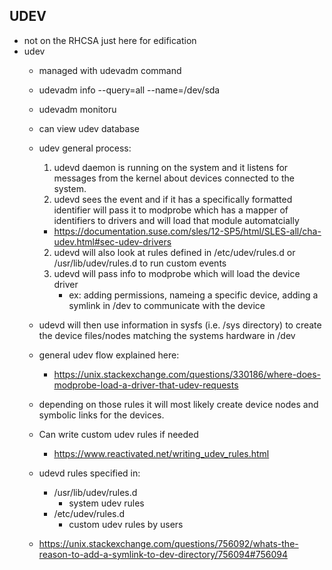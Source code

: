 ## UDEV

* not on the RHCSA just here for edification
* udev
    * managed with udevadm command
    * udevadm info --query=all --name=/dev/sda
    * udevadm monitoru
    * can view udev database

    * udev general process:
        1. udevd daemon is running on the system and it listens for messages from the kernel about devices connected to the system.
        1. udevd sees the event and if it has a specifically formatted identifier will pass it to modprobe which has a mapper of identifiers to drivers and will load that module automatcially
        * https://documentation.suse.com/sles/12-SP5/html/SLES-all/cha-udev.html#sec-udev-drivers

        2. udevd will also look at rules defined in /etc/udev/rules.d or /usr/lib/udev/rules.d to run custom events
        3. udevd will pass info to modprobe which will load the device driver
            * ex: adding permissions, nameing a specific device, adding a symlink in /dev to communicate with the device
    * udevd will then use information in sysfs (i.e. /sys directory) to create the device files/nodes matching the systems hardware in /dev
    * general udev flow explained here:
        * https://unix.stackexchange.com/questions/330186/where-does-modprobe-load-a-driver-that-udev-requests
    * depending on those rules it will most likely create device nodes and symbolic links for the devices. 
    * Can write custom udev rules if needed
        * https://www.reactivated.net/writing_udev_rules.html
     * udevd rules specified in:
        * /usr/lib/udev/rules.d
            * system udev rules
        * /etc/udev/rules.d
            * custom udev rules by users
    * https://unix.stackexchange.com/questions/756092/whats-the-reason-to-add-a-symlink-to-dev-directory/756094#756094